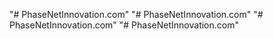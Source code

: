 "# PhaseNetInnovation.com" 
"# PhaseNetInnovation.com" 
"# PhaseNetInnovation.com" 
"# PhaseNetInnovation.com" 
